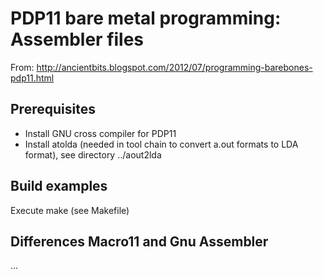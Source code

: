 # PDP11 bare metal programming: Assembler files

From: http://ancientbits.blogspot.com/2012/07/programming-barebones-pdp11.html

## Prerequisites
* Install GNU cross compiler for PDP11
* Install atolda (needed in tool chain to convert a.out formats to LDA format),
  see directory ../aout2lda

## Build examples
Execute make (see Makefile)

## Differences Macro11 and Gnu Assembler
...
